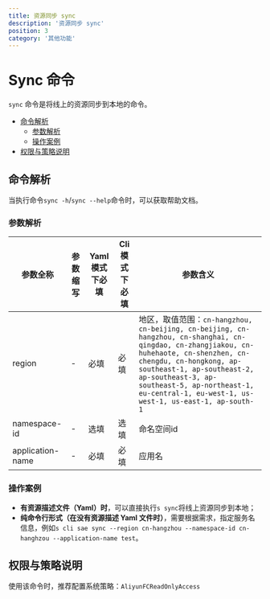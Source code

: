 ```yaml
---
title: 资源同步 sync
description: '资源同步 sync'
position: 3
category: '其他功能'
---
```


# Sync 命令

`sync` 命令是将线上的资源同步到本地的命令。

- [命令解析](#命令解析)
  - [参数解析](#参数解析)
  - [操作案例](#操作案例)
- [权限与策略说明](#权限与策略说明)

## 命令解析

当执行命令`sync -h`/`sync --help`命令时，可以获取帮助文档。

### 参数解析

| 参数全称 | 参数缩写 | Yaml模式下必填 | Cli模式下必填 | 参数含义  |
| ----- | -------- | -------------- | ------- | ---------- |
| region | - | 必填 | 必填 | 地区，取值范围：`cn-hangzhou, cn-beijing, cn-beijing, cn-hangzhou, cn-shanghai, cn-qingdao, cn-zhangjiakou, cn-huhehaote, cn-shenzhen, cn-chengdu, cn-hongkong, ap-southeast-1, ap-southeast-2, ap-southeast-3, ap-southeast-5, ap-northeast-1, eu-central-1, eu-west-1, us-west-1, us-east-1, ap-south-1` |
| namespace-id | -        | 选填           | 选填    | 命名空间id   |
| application-name  | -        | 必填           | 必填    | 应用名   |


### 操作案例

- **有资源描述文件（Yaml）时**，可以直接执行`s sync`将线上资源同步到本地；
- **纯命令行形式（在没有资源描述 Yaml 文件时）**，需要根据需求，指定服务名信息，例如`s cli sae sync --region cn-hangzhou --namespace-id cn-hanghzou --application-name test`。

## 权限与策略说明

使用该命令时，推荐配置系统策略：`AliyunFCReadOnlyAccess`
